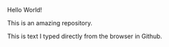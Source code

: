 Hello World!

This is an amazing repository.

This is text I typed directly from the browser in Github.
